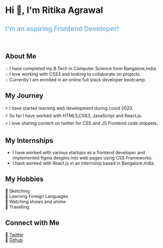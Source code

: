 <h1>Hi 👋, I'm Ritika Agrawal</h1>
<h2 style="color:#7CB9E8">I'm an aspiring Frontend Developer!</h2>
<br>

## About Me

💡 I have completed my B.Tech in Computer Science from Bangalore,India. <br>
💡 I love working with CSS3 and looking to collaborate on projects. <br>
💡 Currently I am enrolled in an online full stack developer bootcamp. <br>

## My Journey

⚡ I have started learning web development during covid 2020. <br>
⚡ So far I have worked with HTML5,CSS3, JavaScript and React.js. <br>
⚡ I love sharing content on twitter for CSS and JS Frontend code snippets. <br>

## My Internships

- I have worked with various startups as a frontend developer and implemented figma desgins into web pages using CSS Frameworks.
- I have worked with React.js in an internship based in Bangalore,India.

## My Hobbies

🤩 Sketching <br>
🤩 Learning Foreign Languages <br>
🤩 Watching shows and anime <br>
🤩 Travelling <br>

## Connect with Me

🔗 [Twitter](https://twitter.com/RitikaAgrawal08) <br>
🔗 [Github](https://github.com/Ritika-Agrawal811)
